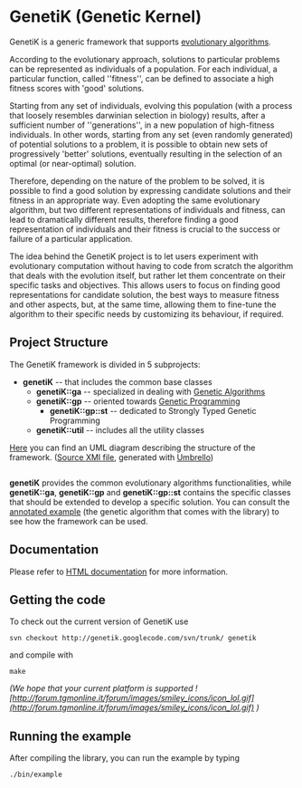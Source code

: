 # GenetiK (Genetic Kernel) #
GenetiK is a generic framework that supports [evolutionary algorithms](http://en.wikipedia.org/wiki/Evolutionary_algorithm).

According to the evolutionary approach, solutions to particular problems can be represented as individuals of a population. For each individual, a particular function, called ''fitness'', can be defined to associate a high fitness scores with 'good' solutions.

Starting from any set of individuals, evolving this population (with a process that loosely resembles darwinian selection in biology) results, after a sufficient number of ''generations'', in a new population of high-fitness individuals.
In other words, starting from any set (even randomly generated) of potential solutions to a problem, it is possible to obtain new sets of progressively 'better' solutions, eventually resulting in the selection of an optimal (or near-optimal) solution.

Therefore, depending on the nature of the problem to be solved, it is possible to find a good solution by expressing candidate solutions and their fitness in an appropriate way.
Even adopting the same evolutionary algorithm, but two different representations of individuals and fitness, can lead to dramatically different results, therefore finding a good representation of individuals and their fitness is crucial to the success or failure of a particular application.

The idea behind the GenetiK project is to let users experiment with evolutionary computation without having to code from scratch the algorithm that deals with the evolution itself, but rather let them concentrate on their specific tasks and objectives.
This allows users to focus on finding good representations for candidate solution, the best ways to measure fitness and other aspects, but, at the same time, allowing them to fine-tune the algorithm to their specific needs by customizing its behaviour, if required.

## Project Structure ##
The GenetiK framework is divided in 5 subprojects:
  * **genetiK** -- that includes the common base classes
    * **genetiK::ga** -- specialized in dealing with [Genetic Algorithms](http://en.wikipedia.org/wiki/Genetic_algorithm)
    * **genetiK::gp** -- oriented towards [Genetic Programming](http://en.wikipedia.org/wiki/Genetic_programming)
      * **genetiK::gp::st** -- dedicated to Strongly Typed Genetic Programming
    * **genetiK::util** -- includes all the utility classes

[Here](http://genetik.googlecode.com/svn/trunk/doc/genetik_diag.png) you can find an UML diagram describing the structure of the framework. ([Source XMI file](http://genetik.googlecode.com/svn/trunk/doc/GenetiK.xmi), generated with [Umbrello](http://uml.sourceforge.net/))

![![](http://genetik.googlecode.com/svn/trunk/doc/genetik_diag_s.png)](http://genetik.googlecode.com/svn/trunk/doc/genetik_diag.png)

**genetiK** provides the common evolutionary algorithms functionalities, while **genetiK::ga**, **genetiK::gp** and **genetiK::gp::st** contains the specific classes that should be extended to develop a specific solution. You can consult the [annotated example](GAAnnotatedExample.md) (the genetic algorithm that comes with the library) to see how the framework can be used.


## Documentation ##
Please refer to [HTML documentation](http://casta.novlet.com/genetik/doc/modules.html) for more information.

## Getting the code ##
To check out the current version of GenetiK use
```
svn checkout http://genetik.googlecode.com/svn/trunk/ genetik
```

and compile with
```
make
```

_(We hope that your current platform is supported ![http://forum.tgmonline.it/forum/images/smiley_icons/icon_lol.gif](http://forum.tgmonline.it/forum/images/smiley_icons/icon_lol.gif) )_

## Running the example ##
After compiling the library, you can run the example by typing
```
./bin/example
```
